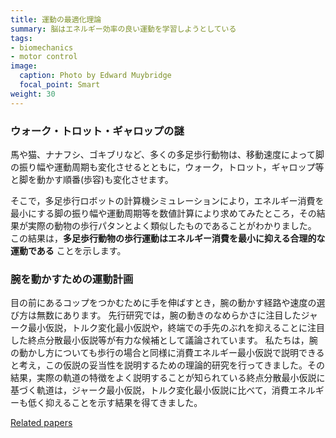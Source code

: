 ```yaml
---
title: 運動の最適化理論
summary: 脳はエネルギー効率の良い運動を学習しようとしている
tags:
- biomechanics
- motor control
image:
  caption: Photo by Edward Muybridge
  focal_point: Smart
weight: 30
---
```


### ウォーク・トロット・ギャロップの謎

馬や猫、ナナフシ、ゴキブリなど、多くの多足歩行動物は、移動速度によって脚の振り幅や運動周期も変化させるとともに，ウォーク，トロット，ギャロップ等と脚を動かす順番(歩容)も変化させます。 

そこで，多足歩行ロボットの計算機シミュレーションにより，エネルギー消費を最小にする脚の振り幅や運動周期等を数値計算により求めてみたところ，その結果が実際の動物の歩行パタンとよく類似したものであることがわかりました。
この結果は，__多足歩行動物の歩行運動はエネルギー消費を最小に抑える合理的な運動である__ ことを示します。

### 腕を動かすための運動計画

目の前にあるコップをつかむために手を伸ばすとき，腕の動かす経路や速度の選び方は無数にあります。
先行研究では，腕の動きのなめらかさに注目したジャーク最小仮説，トルク変化最小仮説や，終端での手先のぶれを抑えることに注目した終点分散最小仮説等が有力な候補として議論されています。
私たちは，腕の動かし方についても歩行の場合と同様に消費エネルギー最小仮説で説明できると考え，この仮説の妥当性を説明するための理論的研究を行ってきました。その結果，実際の軌道の特徴をよく説明することが知られている終点分散最小仮説に基づく軌道は，ジャーク最小仮説，トルク変化最小仮説に比べて，消費エネルギーも低く抑えることを示す結果を得てきました。

[Related papers](../papers/#planning)
